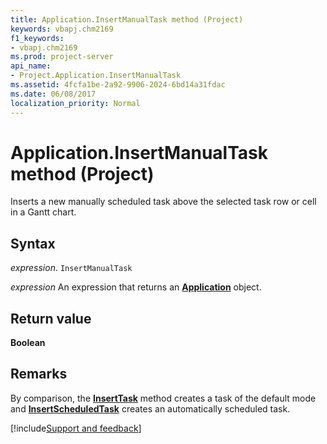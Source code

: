 ```yaml
---
title: Application.InsertManualTask method (Project)
keywords: vbapj.chm2169
f1_keywords:
- vbapj.chm2169
ms.prod: project-server
api_name:
- Project.Application.InsertManualTask
ms.assetid: 4fcfa1be-2a92-9906-2024-6bd14a31fdac
ms.date: 06/08/2017
localization_priority: Normal
---
```



# Application.InsertManualTask method (Project)

Inserts a new manually scheduled task above the selected task row or cell in a Gantt chart.


## Syntax

_expression_. `InsertManualTask`

 _expression_ An expression that returns an **[Application](Project.Application.md)** object.


## Return value

 **Boolean**


## Remarks

By comparison, the  **[InsertTask](Project.Application.InsertTask.md)** method creates a task of the default mode and **[InsertScheduledTask](Project.Application.InsertScheduledTask.md)** creates an automatically scheduled task.

[!include[Support and feedback](~/includes/feedback-boilerplate.md)]